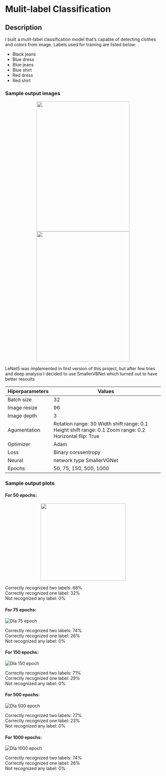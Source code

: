 # Mulit-label Classification

## **Description** 
I built a mulit-label classification model that’s capable of detecting clothes and colors from image. Labels used for training are listed below:
* Black jeans
* Blue dress
* Blue jeans
* Blue shirt
* Red dress 
* Red shirt 

### **Sample output images** 
<p align="center">
  <img width="300" height="420" src="https://i.imgur.com/HzGTwGS.png">
  <img width="300" height="420" src="https://i.imgur.com/mlgmBoV.png">
</p>
 
LeNet5 was implemented in first version of this project, but after few tries and deep analysis I decided to use SmallerVBNet which turned out to have better resoults

Hiperparameters | Values
------------ | -------------
Batch size | 32 
Image resize | 96 
Image depth | 3 
Agumentation | Rotation range: 30 Width shift range: 0.1  Height shift range: 0.1 Zoom range: 0.2 Horizontal flip: True 
Optimizer | Adam 
Loss | Binary corssentropy 
Neural | network type SmallerVGNet 
Epochs | 50, 75, 150, 500, 1000 
 
 
### **Sample output plots**

#### **For 50 epochs**:  
<p align="center">
  <img width="275" height="250" src="/models/epochs50.png">
</p>
 
Correctly recognized two labels: 68%  
Correctly recognized one label: 32%  
Not recognized any label: 0%  

#### **For 75 epochs**:  
![Dla 75 epoch](/models/epochs75.png)

Correctly recognized two labels: 74%  
Correctly recognized one label: 26%   
Not recognized any label: 0%  
 
#### **For 150 epochs**:   
![Dla 150 epoch](/models/epochs150.png)
 
Correctly recognized two labels: 71%  
Correctly recognized one label: 29%  
Not recognized any label: 0%  
 
#### **For 500 epochs**:
![Dla 500 epoch](/models/epochs500.png)
 
Correctly recognized two labels: 77%  
Correctly recognized one label: 23%  
Not recognized any label: 0%  
 
#### **For 1000 epochs**: 
![Dla 1000 epoch](/models/epochs1000.png)
 
Correctly recognized two labels: 74%  
Correctly recognized one label: 26%  
Not recognized any label: 0%
